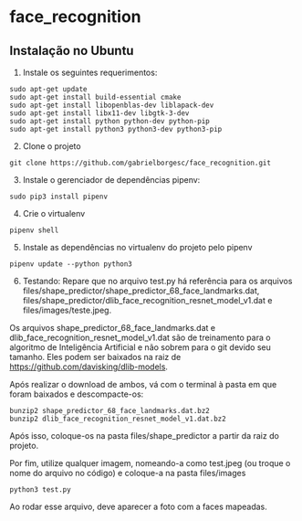 # face_recognition

## Instalação no Ubuntu

1. Instale os seguintes requerimentos:
```
sudo apt-get update
sudo apt-get install build-essential cmake
sudo apt-get install libopenblas-dev liblapack-dev 
sudo apt-get install libx11-dev libgtk-3-dev
sudo apt-get install python python-dev python-pip
sudo apt-get install python3 python3-dev python3-pip
```

2. Clone o projeto
```
git clone https://github.com/gabrielborgesc/face_recognition.git
```

3. Instale o gerenciador de dependências pipenv:
```
sudo pip3 install pipenv
```
4. Crie o virtualenv
```
pipenv shell
```
5. Instale as dependências no virtualenv do projeto pelo pipenv
```
pipenv update --python python3
```

6. Testando: 
Repare que no arquivo test.py há referência para os arquivos files/shape_predictor/shape_predictor_68_face_landmarks.dat, files/shape_predictor/dlib_face_recognition_resnet_model_v1.dat e files/images/teste.jpeg.

Os arquivos shape_predictor_68_face_landmarks.dat e dlib_face_recognition_resnet_model_v1.dat são de treinamento para o algoritmo de Inteligência Artificial e não sobrem para o git devido seu tamanho. Eles podem ser baixados na raiz de https://github.com/davisking/dlib-models.

Após realizar o download de ambos, vá com o terminal à pasta em que foram baixados e descompacte-os:

```
bunzip2 shape_predictor_68_face_landmarks.dat.bz2
bunzip2 dlib_face_recognition_resnet_model_v1.dat.bz2
```
Após isso, coloque-os na pasta files/shape_predictor a partir da raiz do projeto.

Por fim, utilize qualquer imagem, nomeando-a como test.jpeg (ou troque o nome do arquivo no código) e coloque-a na pasta files/images

```
python3 test.py
```
Ao rodar esse arquivo, deve aparecer a foto com a faces mapeadas.
